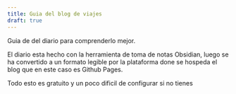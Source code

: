 ```yaml
---
title: Guia del blog de viajes
draft: true
---
```

Guia de del diario para comprenderlo mejor.

El diario esta hecho con la herramienta de toma de notas Obsidian, luego se ha convertido a un formato legible por la plataforma done se hospeda el blog que en este caso es Github Pages.

Todo esto es gratuito y un poco dificil de configurar si no tienes 